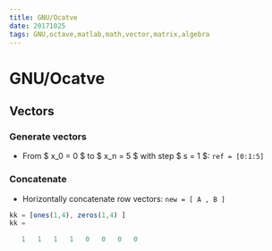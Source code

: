 ```yaml
---
title: GNU/Ocatve
date: 20171025
tags: GNU,octave,matlab,math,vector,matrix,algebra
---
```

# GNU/Ocatve

## Vectors

### Generate vectors

* From $ x_0 = 0 $ to $ x_n = 5 $ with step $ s = 1 $: `ref = [0:1:5]`

### Concatenate

* Horizontally concatenate row vectors: `new = [ A , B ]`

```octave
kk = [ones(1,4), zeros(1,4) ]
kk =

   1   1   1   1   0   0   0   0
```


